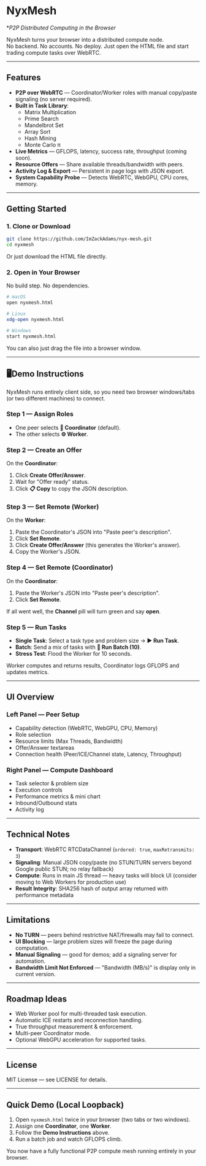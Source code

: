 # NyxMesh

**P2P Distributed Computing in the Browser*

NyxMesh turns your browser into a distributed compute node.  
No backend. No accounts. No deploy. Just open the HTML file and start trading compute tasks over WebRTC.

---

##  Features

- **P2P over WebRTC** — Coordinator/Worker roles with manual copy/paste signaling (no server required).
- **Built in Task Library**:
  - Matrix Multiplication
  - Prime Search
  - Mandelbrot Set
  - Array Sort
  - Hash Mining
  - Monte Carlo π
- **Live Metrics** — GFLOPS, latency, success rate, throughput (coming soon).
- **Resource Offers** — Share available threads/bandwidth with peers.
- **Activity Log & Export** — Persistent in page logs with JSON export.
- **System Capability Probe** — Detects WebRTC, WebGPU, CPU cores, memory.

---

## Getting Started

### 1. Clone or Download
```bash
git clone https://github.com/ImZackAdams/nyx-mesh.git
cd nyxmesh
```

Or just download the HTML file directly.

### 2. Open in Your Browser
No build step. No dependencies.

```bash
# macOS
open nyxmesh.html

# Linux
xdg-open nyxmesh.html

# Windows
start nyxmesh.html
```

You can also just drag the file into a browser window.

---

## 🖥Demo Instructions

NyxMesh runs entirely client side, so you need two browser windows/tabs (or two different machines) to connect.

### Step 1 — Assign Roles
- One peer selects **📡 Coordinator** (default).
- The other selects **⚙️ Worker**.

### Step 2 — Create an Offer
On the **Coordinator**:
1. Click **Create Offer/Answer**.
2. Wait for "Offer ready" status.
3. Click **📋 Copy** to copy the JSON description.

### Step 3 — Set Remote (Worker)
On the **Worker**:
1. Paste the Coordinator's JSON into "Paste peer's description".
2. Click **Set Remote**.
3. Click **Create Offer/Answer** (this generates the Worker's answer).
4. Copy the Worker's JSON.

### Step 4 — Set Remote (Coordinator)
On the **Coordinator**:
1. Paste the Worker's JSON into "Paste peer's description".
2. Click **Set Remote**.

If all went well, the **Channel** pill will turn green and say **open**.

### Step 5 — Run Tasks
- **Single Task**: Select a task type and problem size → **▶️ Run Task**.
- **Batch**: Send a mix of tasks with **🚀 Run Batch (10)**.
- **Stress Test**: Flood the Worker for 10 seconds.

Worker computes and returns results, Coordinator logs GFLOPS and updates metrics.

---

## UI Overview

### Left Panel — Peer Setup
- Capability detection (WebRTC, WebGPU, CPU, Memory)
- Role selection
- Resource limits (Max Threads, Bandwidth)
- Offer/Answer textareas
- Connection health (Peer/ICE/Channel state, Latency, Throughput)

### Right Panel — Compute Dashboard
- Task selector & problem size
- Execution controls
- Performance metrics & mini chart
- Inbound/Outbound stats
- Activity log

---

## Technical Notes

- **Transport**: WebRTC RTCDataChannel (`ordered: true`, `maxRetransmits: 3`)
- **Signaling**: Manual JSON copy/paste (no STUN/TURN servers beyond Google public STUN; no relay fallback)
- **Compute**: Runs in main JS thread — heavy tasks will block UI (consider moving to Web Workers for production use)
- **Result Integrity**: SHA256 hash of output array returned with performance metadata

---

## Limitations

- **No TURN** — peers behind restrictive NAT/firewalls may fail to connect.
- **UI Blocking** — large problem sizes will freeze the page during computation.
- **Manual Signaling** — good for demos; add a signaling server for automation.
- **Bandwidth Limit Not Enforced** — "Bandwidth (MB/s)" is display only in current version.

---

## Roadmap Ideas

- Web Worker pool for multi-threaded task execution.
- Automatic ICE restarts and reconnection handling.
- True throughput measurement & enforcement.
- Multi-peer Coordinator mode.
- Optional WebGPU acceleration for supported tasks.

---

## License

MIT License — see LICENSE for details.

---

## Quick Demo (Local Loopback)

1. Open `nyxmesh.html` twice in your browser (two tabs or two windows).
2. Assign one **Coordinator**, one **Worker**.
3. Follow the **Demo Instructions** above.
4. Run a batch job and watch GFLOPS climb.

You now have a fully functional P2P compute mesh running entirely in your browser.
